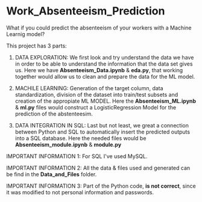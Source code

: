# Work_Absenteeism_Prediction
 What if you could predict the absenteeism of your workers with a Machine Learnig model?

This project has 3 parts:
 1. DATA EXPLORATION: We first look and try understand the data we have in order to be able to understand the information that the data set gives us. 
    Here we have **Absenteeism_Data.ipynb** & **eda.py**, that working together would allow us to clean and prepare the data for the ML model.
    
 2. MACHILE LEARNING: Generation of the target column, data standardization, division of the dataset into train/test subsets and creation of the appropiate ML MODEL. Here the         **Absenteeism_ML.ipynb** & **ml.py** files would construct a LogisticRegression Model for the prediction of the abstenteesim.
 
 3. DATA INTEGRATION IN SQL: Last but not least, we great a connection between Python and SQL to automatically insert the predicted outputs into a SQL database. Here the needed       files would be **Absenteeism_module.ipynb** & **module.py**

IMPORTANT INFORMATION 1: For SQL I've used MySQL.

IMPORTANT INFORMATION 2: All the data & files used and generated can be find in the **Data_and_Files** folder.

IMPORTANT INFORMATION 3: Part of the Python code, **is not correct**, since it was modified to not personal information and passwords.
